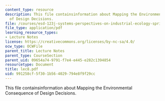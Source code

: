```yaml
---
content_type: resource
description: This file containsinformation about Mapping the Environmental Consequence
  of Design Decisions.
file: /courses/esd-123j-systems-perspectives-on-industrial-ecology-spring-2006/991258cf5f301b564029794e8f9f29cc_lec8.pdf
file_type: application/pdf
learning_resource_types:
- Lecture Notes
license: https://creativecommons.org/licenses/by-nc-sa/4.0/
ocw_type: OCWFile
parent_title: Lecture Notes
parent_type: CourseSection
parent_uid: 09654a74-9791-f7e4-e445-e282c1394854
resourcetype: Document
title: lec8.pdf
uid: 991258cf-5f30-1b56-4029-794e8f9f29cc
---
```

This file containsinformation about Mapping the Environmental Consequence of Design Decisions.
